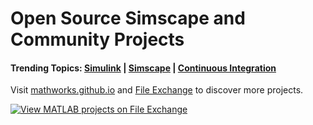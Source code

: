 # Open Source Simscape and Community Projects

#### Trending Topics: [Simulink](https://github.com/topics/simulink) | [Simscape](https://github.com/topics/simscape) | [Continuous Integration](https://github.com/topics/matlab-ci)

Visit [mathworks.github.io](https://mathworks.github.io) and [File Exchange](https://www.mathworks.com/matlabcentral/fileexchange/) to discover more projects.

[![View MATLAB projects on File Exchange](https://www.mathworks.com/matlabcentral/images/matlab-file-exchange.svg)](https://www.mathworks.com/matlabcentral/fileexchange/)
